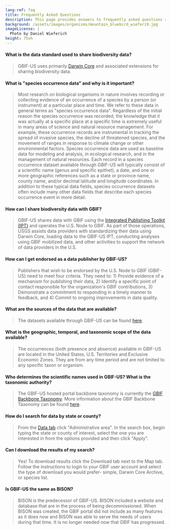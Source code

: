 ```yaml
---
lang-ref: faq
title: Frequently Asked Questions
description: This page provides answers to frequently asked questions related to GBIF-US.
background: /assets/images/organisms/mountain_bluebird_wieferi9.jpg
imageLicense: |
  Photo by Daniel Wieferich
height: 75vh
---
```


#### What is the data standard used to share biodiversity data?

> GBIF-US uses primarily [Darwin Core](https://dwc.tdwg.org/) and associated extensions for sharing biodiversity data. 

#### What is "species occurrence data" and why is it important?

> Most research on biological organisms in nature involves recording or collecting evidence of an occurrence of a species by a person (or instrument) at a particular place and time. We refer to these data in general terms as "species occurrence data". Regardless of the initial reason the species occurrence was recorded, the knowledge that it was actually at a specific place at a specific time is extremely useful in many areas of science and natural resource management. For example, these occurrence records are instrumental in tracking the spread of invasive species, the decline of threatened species, and the movement of ranges in response to climate change or other environmental factors. Species occurrence data are used as baseline data for modeling and analysis, in ecological research, and in the management of natural resources. Each record in a species occurrence dataset available through GBIF-US will typically consist of a scientific name (genus and specific epithet), a date, and one or more geographic references such as a state or province name, county name, and/or decimal latitude and longitude coordinates. In addition to these typical data fields, species occurrence datasets often include many other data fields that describe each species occurrence event in more detail. 

#### How can I share biodiversity data with GBIF?

> GBIF-US shares data with GBIF using the [Integrated Publishing Toolkit (IPT)](https://bison.usgs.gov/ipt/) and operates the U.S. Node to GBIF. As part of those operations, USGS assists data providers with standardizing their data using Darwin Core, loading data to the GBIF-US IPT, conducting analyses using GBIF mobilized data, and other activities to support the network of data providers in the U.S. 

#### How can I get endorsed as a data publisher by GBIF-US?

> Publishers that wish to be endorsed by the U.S. Node to GBIF (GBIF-US) need to meet four criteria. They need to: 1) Provide evidence of a mechanism for publishing their data, 2) Identify a specific point of contact responsible for the organization's GBIF contributions, 3) Demonstrate a commitment to responding in a timely manner to feedback, and 4) Commit to ongoing improvements in data quality. 

#### What are the sources of the data that are available?

> The datasets available through GBIF-US can be found [here](https://www.gbif.us/data?view=DATASETS). 

#### What is the geographic, temporal, and taxonomic scope of the data available?

> The occurrences (both presence and absence) available in GBIF-US are located in the United States, U.S. Territories and Exclusive Economic Zones. They are from any time period and are not limited to any specific taxon or organism.  

#### Who determines the scientific names used in GBIF-US? What is the taxonomic authority?

> The GBIF-US hosted portal backbone taxonomy is currently the [GBIF Backbone Taxonomy](https://www.gbif.org/dataset/d7dddbf4-2cf0-4f39-9b2a-bb099caae36c). More information about the GBIF Backbone Taxonomy can be found [here](https://data-blog.gbif.org/post/gbif-backbone-taxonomy/). 

#### How do I search for data by state or county?

> From the [Data tab](https://www.gbif.us/data) click "Administrative area". In the search box, begin typing the state or county of interest, select the one you are interested in from the options provided and then click "Apply". 

#### Can I download the results of my search?

> Yes! To download results click the Download tab next to the Map tab. Follow the instructions to login to your GBIF user account and select the type of download you would prefer- simple, Darwin Core Archive, or species list. 

#### Is GBIF-US the same as BISON?

> BISON is the predecessor of GBIF-US. BISON included a website and database that are in the process of being decommissioned. When BISON was created, the GBIF portal did not include as many features as it does now and BISON was able to serve the needs of users during that time. It is no longer needed now that GBIF has progressed. 
